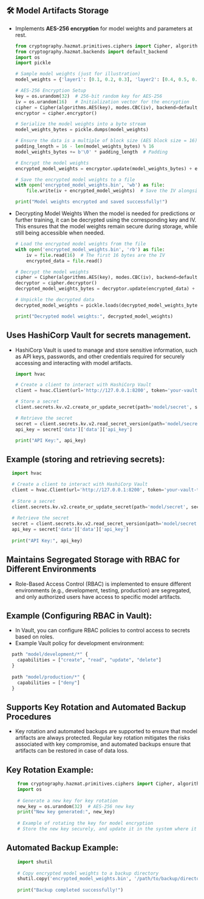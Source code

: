 
## 🛠️ Model Artifacts Storage
- Implements **AES-256 encryption** for model weights and parameters at rest.

    ```python
    from cryptography.hazmat.primitives.ciphers import Cipher, algorithms, modes
    from cryptography.hazmat.backends import default_backend
    import os
    import pickle
    
    # Sample model weights (just for illustration)
    model_weights = {'layer1': [0.1, 0.2, 0.3], 'layer2': [0.4, 0.5, 0.6]}
    
    # AES-256 Encryption Setup
    key = os.urandom(32)  # 256-bit random key for AES-256
    iv = os.urandom(16)   # Initialization vector for the encryption
    cipher = Cipher(algorithms.AES(key), modes.CBC(iv), backend=default_backend())
    encryptor = cipher.encryptor()
    
    # Serialize the model weights into a byte stream
    model_weights_bytes = pickle.dumps(model_weights)
    
    # Ensure the data is a multiple of block size (AES block size = 16)
    padding_length = 16 - len(model_weights_bytes) % 16
    model_weights_bytes += b'\0' * padding_length  # Padding
    
    # Encrypt the model weights
    encrypted_model_weights = encryptor.update(model_weights_bytes) + encryptor.finalize()
    
    # Save the encrypted model weights to a file
    with open('encrypted_model_weights.bin', 'wb') as file:
        file.write(iv + encrypted_model_weights)  # Save the IV alongside the encrypted data
    
    print("Model weights encrypted and saved successfully!")
    ```


- Decrypting Model Weights
When the model is needed for predictions or further training, it can be decrypted using the corresponding key and IV. This ensures that the model weights remain secure during storage, while still being accessible when needed.

    ```python
    # Load the encrypted model weights from the file
    with open('encrypted_model_weights.bin', 'rb') as file:
        iv = file.read(16)  # The first 16 bytes are the IV
        encrypted_data = file.read()
    
    # Decrypt the model weights
    cipher = Cipher(algorithms.AES(key), modes.CBC(iv), backend=default_backend())
    decryptor = cipher.decryptor()
    decrypted_model_weights_bytes = decryptor.update(encrypted_data) + decryptor.finalize()
    
    # Unpickle the decrypted data
    decrypted_model_weights = pickle.loads(decrypted_model_weights_bytes)
    
    print("Decrypted model weights:", decrypted_model_weights)
    ```

## Uses HashiCorp Vault for secrets management.
- HashiCorp Vault is used to manage and store sensitive information, such as API keys, passwords, and other credentials required for securely accessing and interacting with model artifacts.
  ```python
  import hvac

  # Create a client to interact with HashiCorp Vault
  client = hvac.Client(url='http://127.0.0.1:8200', token='your-vault-token')
  
  # Store a secret
  client.secrets.kv.v2.create_or_update_secret(path='model/secret', secret={'api_key': 'your-api-key'})
  
  # Retrieve the secret
  secret = client.secrets.kv.v2.read_secret_version(path='model/secret')
  api_key = secret['data']['data']['api_key']
  
  print("API Key:", api_key)
  ```
## Example (storing and retrieving secrets):
  ```python
    import hvac
  
    # Create a client to interact with HashiCorp Vault
    client = hvac.Client(url='http://127.0.0.1:8200', token='your-vault-token')
    
    # Store a secret
    client.secrets.kv.v2.create_or_update_secret(path='model/secret', secret={'api_key': 'your-api-key'})
    
    # Retrieve the secret
    secret = client.secrets.kv.v2.read_secret_version(path='model/secret')
    api_key = secret['data']['data']['api_key']
    
    print("API Key:", api_key)
  ```
## Maintains Segregated Storage with RBAC for Different Environments
- Role-Based Access Control (RBAC) is implemented to ensure different environments (e.g., development, testing, production) are segregated, and only authorized users have access to specific model artifacts.

## Example (Configuring RBAC in Vault):
- In Vault, you can configure RBAC policies to control access to secrets based on roles.
- Example Vault policy for development environment:
```python
  path "model/development/*" {
    capabilities = ["create", "read", "update", "delete"]
  }
  
  path "model/production/*" {
    capabilities = ["deny"]
  }
```

## Supports Key Rotation and Automated Backup Procedures
- Key rotation and automated backups are supported to ensure that model artifacts are always protected. Regular key rotation mitigates the risks associated with key compromise, and automated backups ensure that artifacts can be restored in case of data loss.

## Key Rotation Example:
```python
    from cryptography.hazmat.primitives.ciphers import Cipher, algorithms, modes
    import os
    
    # Generate a new key for key rotation
    new_key = os.urandom(32)  # AES-256 new key
    print("New key generated:", new_key)
    
    # Example of rotating the key for model encryption
    # Store the new key securely, and update it in the system where it is used for model encryption
```
## Automated Backup Example:
```python
    import shutil
    
    # Copy encrypted model weights to a backup directory
    shutil.copy('encrypted_model_weights.bin', '/path/to/backup/directory/encrypted_model_weights_backup.bin')
    
    print("Backup completed successfully!")
```




  
